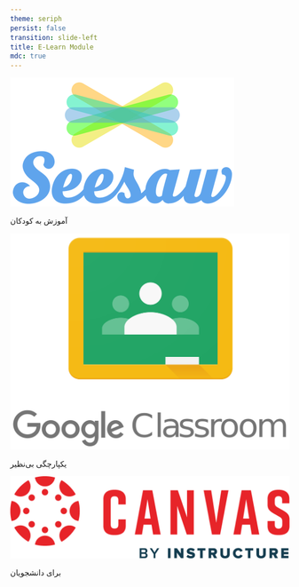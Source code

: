 ```yaml
---
theme: seriph
persist: false
transition: slide-left
title: E-Learn Module
mdc: true
---
```


<Titler :page-number="4" title="مطالعه راه حل های موجود" class="mb-5"/>
<CoolerBg/>
<div class="grid grid-cols-12 gap-5">
<div v-click class="col-span-4 border rounded p-2 flex flex-col justify-between gap-5">
<img src="/resources/seesaw.png" class="h-[8rem]"/>
<p>آموزش به کودکان</p>
</div>
<div v-click class="col-span-4 border rounded p-2 flex flex-col justify-between gap-5">
<img src="/resources/google-classroom-logo.png"/>
<p>یکپارچگی بی‌نظیر</p>
</div>
<div v-click class="col-span-4 border rounded p-2 flex flex-col justify-between gap-5">
<img src="/resources/canvas.webp"/>
<p>برای دانشجویان</p>
</div>
</div>
